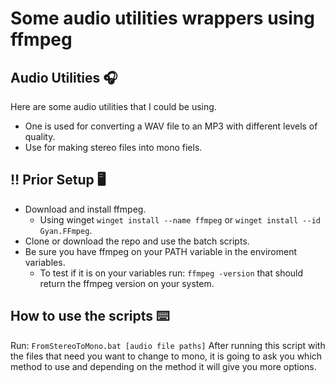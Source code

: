 # Some audio utilities wrappers using ffmpeg

## Audio Utilities :headphones:

Here are some audio utilities that I could be using.

- One is used for converting a WAV file to an MP3 with different levels of quality.
- Use for making stereo files into mono fiels.

## :bangbang: Prior Setup :desktop_computer:

- Download and install ffmpeg.
  - Using winget `winget install --name ffmpeg` or `winget install --id Gyan.FFmpeg`.
- Clone or download the repo and use the batch scripts.
- Be sure you have ffmpeg on your PATH variable in the enviroment variables.
  - To test if it is on your variables run: ```ffmpeg -version``` that should return the ffmpeg version on your system.

## How to use the scripts :keyboard:

Run:
```FromStereoToMono.bat [audio file paths]```
After running this script with the files that need you want to change to mono, it is going to ask you which method to use and depending on the method it will give you more options.
